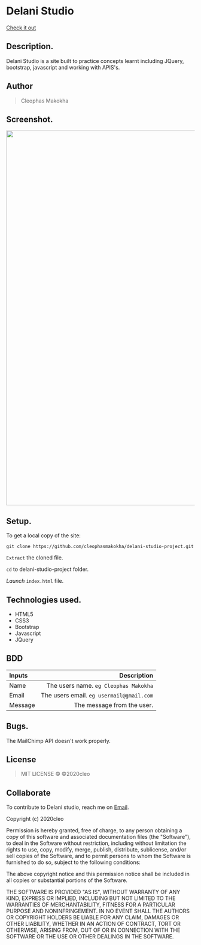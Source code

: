 # Delani Studio

[Check it out](https://cleophasmakokha.github.io/delani-studio-project/)
## Description.
Delani Studio is a site built to practice concepts learnt including JQuery, bootstrap, javascript and working with APIS's.

## Author
>Cleophas Makokha

## Screenshot.
<img src="https://github.com/cleophasmakokha/delani-studio-project/blob/master/images/screenshot/shot.png?raw=true" width="1000">

## Setup.
To get a local copy of the site:

`git clone https://github.com/cleophasmakokha/delani-studio-project.git`

`Extract` the cloned file.

`cd` to delani-studio-project folder.

*Launch* `index.html` file.

## Technologies used.
* HTML5
* CSS3
* Bootstrap
* Javascript
* JQuery

## BDD
| Inputs |  Description |
| :---         |          ---: |
| Name   | The users name. `eg Cleophas Makokha`|
| Email     | The users email. ``eg usermail@gmail.com``   |
| Message    | The message from the user.   |

## Bugs.
The MailChimp API doesn't work properly.

## License
>MIT LICENSE &copy; ©2020cleo

## Collaborate
To contribute to Delani studio, reach me on [Email](makokhacleophas@gmail.com).

Copyright (c) 2020cleo

Permission is hereby granted, free of charge, to any person obtaining a copy
of this software and associated documentation files (the "Software"), to deal
in the Software without restriction, including without limitation the rights
to use, copy, modify, merge, publish, distribute, sublicense, and/or sell
copies of the Software, and to permit persons to whom the Software is
furnished to do so, subject to the following conditions:

The above copyright notice and this permission notice shall be included in all
copies or substantial portions of the Software.

THE SOFTWARE IS PROVIDED "AS IS", WITHOUT WARRANTY OF ANY KIND, EXPRESS OR
IMPLIED, INCLUDING BUT NOT LIMITED TO THE WARRANTIES OF MERCHANTABILITY,
FITNESS FOR A PARTICULAR PURPOSE AND NONINFRINGEMENT. IN NO EVENT SHALL THE
AUTHORS OR COPYRIGHT HOLDERS BE LIABLE FOR ANY CLAIM, DAMAGES OR OTHER
LIABILITY, WHETHER IN AN ACTION OF CONTRACT, TORT OR OTHERWISE, ARISING FROM,
OUT OF OR IN CONNECTION WITH THE SOFTWARE OR THE USE OR OTHER DEALINGS IN THE
SOFTWARE.
